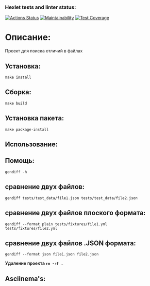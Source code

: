 ### Hexlet tests and linter status:
[![Actions Status](https://github.com/RatiborM/python-project-50/workflows/hexlet-check/badge.svg)](https://github.com/RatiborM/python-project-50/actions)
[![Maintainability](https://api.codeclimate.com/v1/badges/acd05649de1fc98c22bc/maintainability)](https://codeclimate.com/github/RatiborM/python-project-50/maintainability)
[![Test Coverage](https://api.codeclimate.com/v1/badges/acd05649de1fc98c22bc/test_coverage)](https://codeclimate.com/github/RatiborM/python-project-50/test_coverage)

# Описание:

Проект для поиска отличий в файлах


## Установка:

`make install`

## Сборка:

`make build`

## Установка пакета:

`make package-install`

## Использование:

## Помощь:
    
`gendiff -h`

## сравнение двух файлов:

`gendiff tests/test_data/file1.json tests/test_data/file2.json`

## сравнение двух файлов плоского формата:

`gendiff --format plain tests/fixtures/file1.yml tests/fixtures/file2.yml`

## сравнение двух файлов .JSON формата:

`gendiff --format json file1.json file2.json`


**Удаление проекта `rm -rf .`**

## Asciinema's: